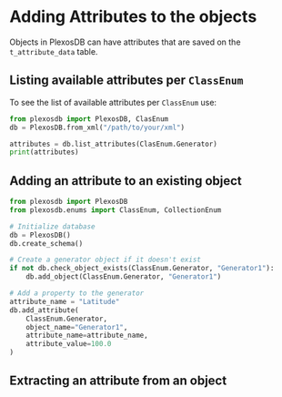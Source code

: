 # Adding Attributes to the objects

Objects in PlexosDB can have attributes that are saved on the `t_attribute_data`
table.

## Listing available attributes per `ClassEnum`

To see the list of available attributes per `ClassEnum` use:
```python
from plexosdb import PlexosDB, ClasEnum
db = PlexosDB.from_xml("/path/to/your/xml")

attributes = db.list_attributes(ClasEnum.Generator)
print(attributes)
```

## Adding an attribute to an existing object

```python
from plexosdb import PlexosDB
from plexosdb.enums import ClassEnum, CollectionEnum

# Initialize database
db = PlexosDB()
db.create_schema()

# Create a generator object if it doesn't exist
if not db.check_object_exists(ClassEnum.Generator, "Generator1"):
    db.add_object(ClassEnum.Generator, "Generator1")

# Add a property to the generator
attribute_name = "Latitude"
db.add_attribute(
    ClassEnum.Generator,
    object_name="Generator1",
    attribute_name=attribute_name,
    attribute_value=100.0
)
```

## Extracting an attribute from an object

```python
from plexosdb import PlexosDB
from plexosdb.enums import ClassEnum, CollectionEnum

# Initialize database
db = PlexosDB()
db.create_schema()

# Create a generator object if it doesn't exist
if not db.check_object_exists(ClassEnum.Generator, "Generator1"):
    db.add_object(ClassEnum.Generator, "Generator1")

# Add a property to the generator
attribute_name = "Latitude"
db.add_attribute(
    ClassEnum.Generator,
    object_name="Generator1",
    attribute_name=attribute_name,
    attribute_value=19.8
)

db.get_attribute(ClassEnum.Generator, object_name="Generator1",
                 attribute_name=attribute_name)
```
